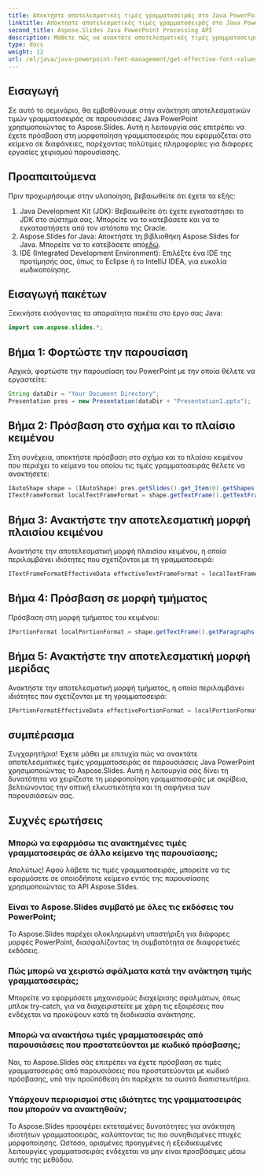 ```yaml
---
title: Αποκτήστε αποτελεσματικές τιμές γραμματοσειράς στο Java PowerPoint
linktitle: Αποκτήστε αποτελεσματικές τιμές γραμματοσειράς στο Java PowerPoint
second_title: Aspose.Slides Java PowerPoint Processing API
description: Μάθετε πώς να ανακτάτε αποτελεσματικές τιμές γραμματοσειράς σε παρουσιάσεις Java PowerPoint χρησιμοποιώντας το Aspose.Slides. Βελτιώστε τη μορφοποίηση της παρουσίασής σας χωρίς κόπο.
type: docs
weight: 12
url: /el/java/java-powerpoint-font-management/get-effective-font-values-java-powerpoint/
---
```

## Εισαγωγή
Σε αυτό το σεμινάριο, θα εμβαθύνουμε στην ανάκτηση αποτελεσματικών τιμών γραμματοσειράς σε παρουσιάσεις Java PowerPoint χρησιμοποιώντας το Aspose.Slides. Αυτή η λειτουργία σάς επιτρέπει να έχετε πρόσβαση στη μορφοποίηση γραμματοσειράς που εφαρμόζεται στο κείμενο σε διαφάνειες, παρέχοντας πολύτιμες πληροφορίες για διάφορες εργασίες χειρισμού παρουσίασης.
## Προαπαιτούμενα
Πριν προχωρήσουμε στην υλοποίηση, βεβαιωθείτε ότι έχετε τα εξής:
1. Java Development Kit (JDK): Βεβαιωθείτε ότι έχετε εγκαταστήσει το JDK στο σύστημά σας. Μπορείτε να το κατεβάσετε και να το εγκαταστήσετε από τον ιστότοπο της Oracle.
2.  Aspose.Slides for Java: Αποκτήστε τη βιβλιοθήκη Aspose.Slides for Java. Μπορείτε να το κατεβάσετε από[εδώ](https://releases.aspose.com/slides/java/).
3. IDE (Integrated Development Environment): Επιλέξτε ένα IDE της προτίμησής σας, όπως το Eclipse ή το IntelliJ IDEA, για ευκολία κωδικοποίησης.

## Εισαγωγή πακέτων
Ξεκινήστε εισάγοντας τα απαραίτητα πακέτα στο έργο σας Java:
```java
import com.aspose.slides.*;
```
## Βήμα 1: Φορτώστε την παρουσίαση
Αρχικά, φορτώστε την παρουσίαση του PowerPoint με την οποία θέλετε να εργαστείτε:
```java
String dataDir = "Your Document Directory";
Presentation pres = new Presentation(dataDir + "Presentation1.pptx");
```
## Βήμα 2: Πρόσβαση στο σχήμα και το πλαίσιο κειμένου
Στη συνέχεια, αποκτήστε πρόσβαση στο σχήμα και το πλαίσιο κειμένου που περιέχει το κείμενο του οποίου τις τιμές γραμματοσειράς θέλετε να ανακτήσετε:
```java
IAutoShape shape = (IAutoShape) pres.getSlides().get_Item(0).getShapes().get_Item(0);
ITextFrameFormat localTextFrameFormat = shape.getTextFrame().getTextFrameFormat();
```
## Βήμα 3: Ανακτήστε την αποτελεσματική μορφή πλαισίου κειμένου
Ανακτήστε την αποτελεσματική μορφή πλαισίου κειμένου, η οποία περιλαμβάνει ιδιότητες που σχετίζονται με τη γραμματοσειρά:
```java
ITextFrameFormatEffectiveData effectiveTextFrameFormat = localTextFrameFormat.getEffective();
```
## Βήμα 4: Πρόσβαση σε μορφή τμήματος
Πρόσβαση στη μορφή τμήματος του κειμένου:
```java
IPortionFormat localPortionFormat = shape.getTextFrame().getParagraphs().get_Item(0).getPortions().get_Item(0).getPortionFormat();
```
## Βήμα 5: Ανακτήστε την αποτελεσματική μορφή μερίδας
Ανακτήστε την αποτελεσματική μορφή τμήματος, η οποία περιλαμβάνει ιδιότητες που σχετίζονται με τη γραμματοσειρά:
```java
IPortionFormatEffectiveData effectivePortionFormat = localPortionFormat.getEffective();
```

## συμπέρασμα
Συγχαρητήρια! Έχετε μάθει με επιτυχία πώς να ανακτάτε αποτελεσματικές τιμές γραμματοσειράς σε παρουσιάσεις Java PowerPoint χρησιμοποιώντας το Aspose.Slides. Αυτή η λειτουργία σάς δίνει τη δυνατότητα να χειρίζεστε τη μορφοποίηση γραμματοσειράς με ακρίβεια, βελτιώνοντας την οπτική ελκυστικότητα και τη σαφήνεια των παρουσιάσεών σας.

## Συχνές ερωτήσεις
### Μπορώ να εφαρμόσω τις ανακτημένες τιμές γραμματοσειράς σε άλλο κείμενο της παρουσίασης;
Απολύτως! Αφού λάβετε τις τιμές γραμματοσειράς, μπορείτε να τις εφαρμόσετε σε οποιοδήποτε κείμενο εντός της παρουσίασης χρησιμοποιώντας τα API Aspose.Slides.
### Είναι το Aspose.Slides συμβατό με όλες τις εκδόσεις του PowerPoint;
Το Aspose.Slides παρέχει ολοκληρωμένη υποστήριξη για διάφορες μορφές PowerPoint, διασφαλίζοντας τη συμβατότητα σε διαφορετικές εκδόσεις.
### Πώς μπορώ να χειριστώ σφάλματα κατά την ανάκτηση τιμής γραμματοσειράς;
Μπορείτε να εφαρμόσετε μηχανισμούς διαχείρισης σφαλμάτων, όπως μπλοκ try-catch, για να διαχειριστείτε με χάρη τις εξαιρέσεις που ενδέχεται να προκύψουν κατά τη διαδικασία ανάκτησης.
### Μπορώ να ανακτήσω τιμές γραμματοσειράς από παρουσιάσεις που προστατεύονται με κωδικό πρόσβασης;
Ναι, το Aspose.Slides σάς επιτρέπει να έχετε πρόσβαση σε τιμές γραμματοσειράς από παρουσιάσεις που προστατεύονται με κωδικό πρόσβασης, υπό την προϋπόθεση ότι παρέχετε τα σωστά διαπιστευτήρια.
### Υπάρχουν περιορισμοί στις ιδιότητες της γραμματοσειράς που μπορούν να ανακτηθούν;
Το Aspose.Slides προσφέρει εκτεταμένες δυνατότητες για ανάκτηση ιδιοτήτων γραμματοσειράς, καλύπτοντας τις πιο συνηθισμένες πτυχές μορφοποίησης. Ωστόσο, ορισμένες προηγμένες ή εξειδικευμένες λειτουργίες γραμματοσειράς ενδέχεται να μην είναι προσβάσιμες μέσω αυτής της μεθόδου.